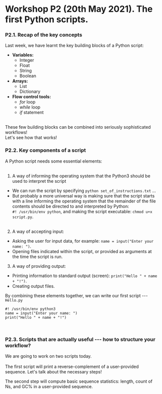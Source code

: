 # Workshop P2 (20th May 2021). The first Python scripts.
  
### P2.1. Recap of the key concepts
Last week, we have learnt the key building blocks of a Python script:  
* **Variables:**  
  * Integer  
  * Float  
  * String   
  * Boolean  
* **Arrays:**  
  * List  
  * Dictionary  
* **Flow control tools:**
  * *for* loop  
  * *while* loop  
  * *if* statement  
  
&nbsp;  
These few building blocks can be combined into seriously sophisticated workflows!  
Let's see how that works!
&nbsp;  
  
### P2.2. Key components of a script
A Python script needs some essential elements:  
&nbsp;  
1) A way of informing the operating system that the Python3 should be used to interpret the script  
  * We can run the script by specifying `python set_of_instructions.txt` ...   
  * But probably a more universal way is making sure that the script starts with a line informing the operating system that the remainder of the file contents should be directed to and interpreted by Python:  
  `#! /usr/bin/env python`, and making the script executable: `chmod u+x script.py`.  
&nbsp;  
2) A way of accepting input:  
  * Asking the user for input data, for example: `name = input("Enter your name: ")`.  
  * Opening files indicated within the script, or provided as arguments at the time the script is run.
&nbsp;  
3) A way of providing output:  
  * Printing information to standard output (screen): `print("Hello " + name + "!")`.  
  * Creating output files.  

By combining these elements together, we can write our first script --- `Hello.py`
```
#! /usr/bin/env python3
name = input("Enter your name: ")
print("Hello " + name + "!")
```  
&nbsp;  
  
### P2.3. Scripts that are actually useful --- how to structure your workflow?
We are going to work on two scripts today.  
&nbsp;  
The first script will print a reverse-complement of a user-provided sequence.
Let's talk about the necessary steps!  
  
The second step will compute basic sequence statistics: length, count of Ns, and GC% in a user-provided sequence.  
  
